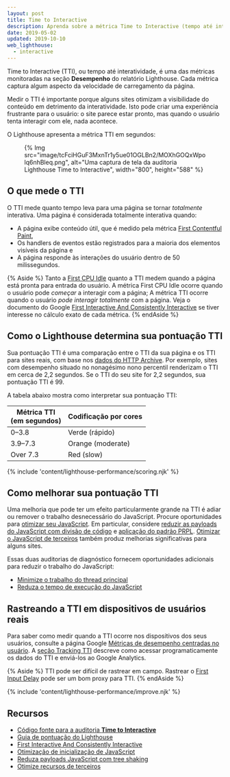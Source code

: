 ```yaml
---
layout: post
title: Time to Interactive
description: Aprenda sobre a métrica Time to Interactive (tempo até interatividade) da Lighthouse e como medir e otimizá-la.
date: 2019-05-02
updated: 2019-10-10
web_lighthouse:
  - interactive
---
```


Time to Interactive (TTI), ou tempo até interatividade, é uma das métricas monitoradas na seção **Desempenho** do relatório Lighthouse. Cada métrica captura algum aspecto da velocidade de carregamento da página.

Medir o TTI é importante porque alguns sites otimizam a visibilidade do conteúdo em detrimento da interatividade. Isto pode criar uma experiência frustrante para o usuário: o site parece estar pronto, mas quando o usuário tenta interagir com ele, nada acontece.

O Lighthouse apresenta a métrica TTI em segundos:

<figure>   {% Img src="image/tcFciHGuF3MxnTr1y5ue01OGLBn2/MOXhGOQxWpolq6nhBleq.png", alt="Uma captura de tela da auditoria Lighthouse Time to Interactive", width="800", height="588" %}</figure>

## O que mede o TTI

O TTI mede quanto tempo leva para uma página se tornar *totalmente* interativa. Uma página é considerada totalmente interativa quando:

- A página exibe conteúdo útil, que é medido pela métrica [First Contentful Paint](/first-contentful-paint),
- Os handlers de eventos estão registrados para a maioria dos elementos visíveis da página e
- A página responde às interações do usuário dentro de 50 milissegundos.

{% Aside %} Tanto a [First CPU Idle](/first-cpu-idle) quanto a TTI medem quando a página está pronta para entrada do usuário. A métrica First CPU Idle ocorre quando o usuário pode *começar* a interagir com a página; A métrica TTI ocorre quando o usuário *pode interagir totalmente* com a página. Veja o documento do Google [First Interactive And Consistently Interactive](https://docs.google.com/document/d/1GGiI9-7KeY3TPqS3YT271upUVimo-XiL5mwWorDUD4c/edit) se tiver interesse no cálculo exato de cada métrica. {% endAside %}

## Como o Lighthouse determina sua pontuação TTI

Sua pontuação TTI é uma comparação entre o TTI da sua página e os TTI para sites reais, com base nos [dados do HTTP Archive](https://httparchive.org/reports/loading-speed#ttci). Por exemplo, sites com desempenho situado no nonagésimo nono percentil renderizam o TTI em cerca de 2,2 segundos. Se o TTI do seu site for 2,2 segundos, sua pontuação TTI é 99.

A tabela abaixo mostra como interpretar sua pontuação TTI:

<div class="table-wrapper scrollbar">
  <table>
    <thead>
      <tr>
        <th>Métrica TTI<br> (em segundos)</th>
        <th>Codificação por cores</th>
      </tr>
    </thead>
    <tbody>
      <tr>
        <td>0–3.8</td>
        <td>Verde (rápido)</td>
      </tr>
      <tr>
        <td>3.9–7.3</td>
        <td>Orange (moderate)</td>
      </tr>
      <tr>
        <td>Over 7.3</td>
        <td>Red (slow)</td>
      </tr>
    </tbody>
  </table>
</div>

{% include 'content/lighthouse-performance/scoring.njk' %}

## Como melhorar sua pontuação TTI

Uma melhoria que pode ter um efeito particularmente grande na TTI é adiar ou remover o trabalho desnecessário do JavaScript. Procure oportunidades para [otimizar seu JavaScript](/fast#optimize-your-javascript). Em particular, considere [reduzir as payloads do JavaScript com divisão de código](/reduce-javascript-payloads-with-code-splitting) e [aplicação do padrão PRPL](/apply-instant-loading-with-prpl). [Otimizar o JavaScript de terceiros](/fast/#optimize-your-third-party-resources) também produz melhorias significativas para alguns sites.

Essas duas auditorias de diagnóstico fornecem oportunidades adicionais para reduzir o trabalho do JavaScript:

- [Minimize o trabalho do thread principal](/mainthread-work-breakdown)
- [Reduza o tempo de execução do JavaScript](/bootup-time)

## Rastreando a TTI em dispositivos de usuários reais

Para saber como medir quando a TTI ocorre nos dispositivos dos seus usuários, consulte a página Google [Métricas de desempenho centradas no usuário](https://developers.google.com/web/fundamentals/performance/user-centric-performance-metrics). A [seção Tracking TTI](https://developers.google.com/web/fundamentals/performance/user-centric-performance-metrics#tracking_tti) descreve como acessar programaticamente os dados do TTI e enviá-los ao Google Analytics.

{% Aside %} TTI pode ser difícil de rastrear em campo. Rastrear o [First Input Delay](https://developers.google.com/web/updates/2018/05/first-input-delay) pode ser um bom proxy para TTI. {% endAside %}

{% include 'content/lighthouse-performance/improve.njk' %}

## Recursos

- [Código fonte para a auditoria **Time to Interactive**](https://github.com/GoogleChrome/lighthouse/blob/master/lighthouse-core/audits/metrics/interactive.js)
- [Guia de pontuação do Lighthouse](/performance-scoring)
- [First Interactive And Consistently Interactive](https://docs.google.com/document/d/1GGiI9-7KeY3TPqS3YT271upUVimo-XiL5mwWorDUD4c/edit)
- [Otimização de inicialização de JavaScript](https://developers.google.com/web/fundamentals/performance/optimizing-content-efficiency/javascript-startup-optimization/)
- [Reduza payloads JavaScript com tree shaking](https://developers.google.com/web/fundamentals/performance/optimizing-javascript/tree-shaking/)
- [Otimize recursos de terceiros](/fast/#optimize-your-third-party-resources)

